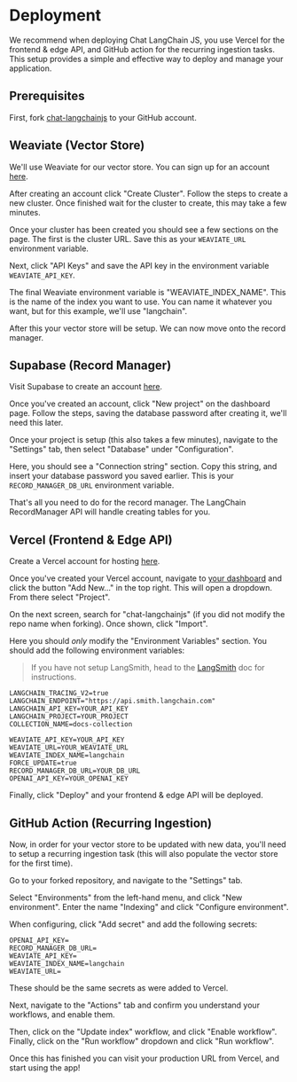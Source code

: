 # Deployment

We recommend when deploying Chat LangChain JS, you use Vercel for the frontend & edge API, and GitHub action for the recurring ingestion tasks. This setup provides a simple and effective way to deploy and manage your application.

## Prerequisites

First, fork [chat-langchainjs](https://github.com/langchain-ai/chat-langchainjs) to your GitHub account.

## Weaviate (Vector Store)

We'll use Weaviate for our vector store. You can sign up for an account [here](https://console.weaviate.cloud/).

After creating an account click "Create Cluster". Follow the steps to create a new cluster. Once finished wait for the cluster to create, this may take a few minutes.

Once your cluster has been created you should see a few sections on the page. The first is the cluster URL. Save this as your `WEAVIATE_URL` environment variable.

Next, click "API Keys" and save the API key in the environment variable `WEAVIATE_API_KEY`.

The final Weaviate environment variable is "WEAVIATE_INDEX_NAME". This is the name of the index you want to use. You can name it whatever you want, but for this example, we'll use "langchain".

After this your vector store will be setup. We can now move onto the record manager.

## Supabase (Record Manager)

Visit Supabase to create an account [here](https://supabase.com/dashboard).

Once you've created an account, click "New project" on the dashboard page.
Follow the steps, saving the database password after creating it, we'll need this later.

Once your project is setup (this also takes a few minutes), navigate to the "Settings" tab, then select "Database" under "Configuration".

Here, you should see a "Connection string" section. Copy this string, and insert your database password you saved earlier. This is your `RECORD_MANAGER_DB_URL` environment variable.

That's all you need to do for the record manager. The LangChain RecordManager API will handle creating tables for you.

## Vercel (Frontend & Edge API)

Create a Vercel account for hosting [here](https://vercel.com/signup).

Once you've created your Vercel account, navigate to [your dashboard](https://vercel.com/) and click the button "Add New..." in the top right.
This will open a dropdown. From there select "Project".

On the next screen, search for "chat-langchainjs" (if you did not modify the repo name when forking). Once shown, click "Import".

Here you should *only* modify the "Environment Variables" section. You should add the following environment variables:

> If you have not setup LangSmith, head to the [LangSmith](./LANGSMITH.md) doc for instructions.

```
LANGCHAIN_TRACING_V2=true
LANGCHAIN_ENDPOINT="https://api.smith.langchain.com"
LANGCHAIN_API_KEY=YOUR_API_KEY
LANGCHAIN_PROJECT=YOUR_PROJECT
COLLECTION_NAME=docs-collection

WEAVIATE_API_KEY=YOUR_API_KEY
WEAVIATE_URL=YOUR_WEAVIATE_URL
WEAVIATE_INDEX_NAME=langchain
FORCE_UPDATE=true
RECORD_MANAGER_DB_URL=YOUR_DB_URL
OPENAI_API_KEY=YOUR_OPENAI_KEY
```

Finally, click "Deploy" and your frontend & edge API will be deployed.

## GitHub Action (Recurring Ingestion)

Now, in order for your vector store to be updated with new data, you'll need to setup a recurring ingestion task (this will also populate the vector store for the first time).

Go to your forked repository, and navigate to the "Settings" tab.

Select "Environments" from the left-hand menu, and click "New environment". Enter the name "Indexing" and click "Configure environment".

When configuring, click "Add secret" and add the following secrets:

```
OPENAI_API_KEY=
RECORD_MANAGER_DB_URL=
WEAVIATE_API_KEY=
WEAVIATE_INDEX_NAME=langchain
WEAVIATE_URL=
```

These should be the same secrets as were added to Vercel.

Next, navigate to the "Actions" tab and confirm you understand your workflows, and enable them.

Then, click on the "Update index" workflow, and click "Enable workflow". Finally, click on the "Run workflow" dropdown and click "Run workflow".

Once this has finished you can visit your production URL from Vercel, and start using the app!
